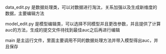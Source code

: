 data_edit.py 是数据处理类，可以对数据进行淘汰，关系加强以及生成新维度的数据，主要编辑方法

model_edit.py 是模型编辑类，可以选择不同模型并且更改参数，并且提供了计算auc的方法，生成的提交文件待找到最佳auc之后再进行编辑

main 是主运行文件，里面主要调用不同的数据处理方法并带入模型得出auc，并且保存

